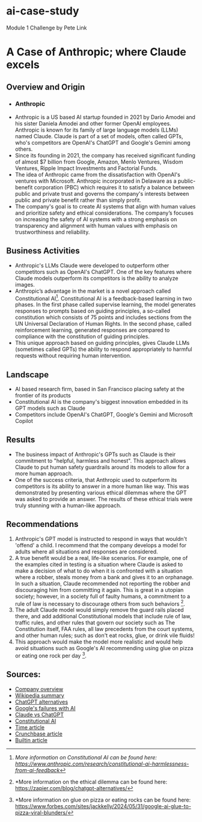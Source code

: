 # ai-case-study
Module 1 Challenge by Pete Link

# **A Case of Anthropic; where Claude excels**

## Overview and Origin
* ### **Anthropic**
* Anthropic is a US based AI startup founded in 2021 by Dario Amodei and his sister Daniela Amodei and other former OpenAI employees.  Anthropic is known for its family of large language models (LLMs) named Claude.  Claude is part of a set of models, often called GPTs, who's competitors are OpenAI's ChatGPT and Google's Gemini among others.
* Since its founding in 2021, the company has received significant funding of almost $7 billion from Google, Amazon, Menlo Ventures, Wisdom Ventures, Ripple Impact Investments and Factorial Funds.
* The idea of Anthropic came from the dissatisfaction with OpenAI's ventures with Microsoft.  Anthropic incorporated in Delaware as a public-benefit corporation (PBC) which requires it to satisfy a balance between public and private trust and governs the company's interests between public and private benefit rather than simply profit.
* The company's goal is to create AI systems that align with human values and prioritize safety and ethical considerations.  The company’s focuses on increasing the safety of AI systems with a strong emphasis on transparency and alignment with human values with emphasis on trustworthiness and reliability.

## Business Activities
* Anthropic's LLMs Claude were developed to outperform other competitors such as OpenAI's ChatGPT.  One of the key features where Claude models outperform its competitors is the ability to analyze images.
* Anthropic’s advantage in the market is a novel approach called Constitutional AI[^1].  Constitutional AI is a feedback-based learning in two phases.  In the first phase called supervise learning, the model generates responses to prompts based on guiding principles, a so-called constitution which consists of 75 points and includes sections from the UN Universal Declaration of Human Rights.  In the second phase, called reinforcement learning, generated responses are compared to compliance with the constitution of guiding principles.
* This unique approach based on guiding principles, gives Claude LLMs (sometimes called GPTs) the ability to respond appropriately to harmful requests without requiring human intervention.

> [^1]: *More information on Constitutional AI can be found here:  https://www.anthropic.com/research/constitutional-ai-harmlessness-from-ai-feedback*

## Landscape
* AI based research firm, based in San Francisco placing safety at the frontier of its products
* Constitutional AI is the company's biggest innovation embedded in its GPT models such as Claude
* Competitors include OpenAI's ChatGPT, Google's Gemini and Microsoft Copilot

## Results
* The business impact of Anthropic's GPTs such as Claude is their commitment to "helpful, harmless and honest".  This approach allows Claude to put human safety guardrails around its models to allow for a more human approach.
* One of the success criteria, that Anthropic used to outperform its competitors is its ability to answer in a more human like way.  This was demonstrated by presenting various ethical dilemmas where the GPT was asked to provide an answer.  The results of these ethical trials were truly stunning with a human-like approach.

## Recommendations
1. Anthropic's GPT model is instructed to respond in ways that wouldn't 'offend' a child.  I recommend that the company develops a model for adults where all situations and responses are considered.
2. A true benefit would be a real, life-like scenarios.  For example, one of the examples cited in testing is a situation where Claude is asked to make a decision of what to do when it is confronted with a situation where a robber, steals money from a bank and gives it to an orphanage.  In such a situation, Claude recommended not reporting the robber and discouraging him from committing it again.  This is great in a utopian society; however, in a society full of faulty humans, a commitment to a rule of law is necessary to discourage others from such behaviors [^2].
3. The adult Claude model would simply remove the guard rails placed there, and add additional Constitutional models that include rule of law, traffic rules, and other rules that govern our society such as The Constitution itself, FAA rules, all law precedents from the court systems, and other human rules; such as don't eat rocks, glue, or drink vile fluids!
4. This approach would make the model more realistic and would help avoid situations such as Google's AI recommending using glue on pizza or eating one rock per day [^3].

> [^2]:  *More information on the ethical dilemma can be found here:  https://zapier.com/blog/chatgpt-alternatives/

> [^3]:  *More information on glue on pizza or eating rocks can be found here:  https://www.forbes.com/sites/jackkelly/2024/05/31/google-ai-glue-to-pizza-viral-blunders/ 

## Sources:
- [Company overview](https://www.anthropic.com/company)
- [Wikipedia summary](https://en.wikipedia.org/wiki/Anthropic)
- [ChatGPT alternatives](https://zapier.com/blog/chatgpt-alternatives/)
- [Google's failures with AI](https://www.forbes.com/sites/jackkelly/2024/05/31/google-ai-glue-to-pizza-viral-blunders/)
- [Claude vs ChatGPT](https://www.semrush.com/goodcontent/content-marketing-blog/claude-vs-chatgpt/)
- [Constitutional AI](https://www.anthropic.com/research/constitutional-ai-harmlessness-from-ai-feedback)
- [Time article](https://time.com/6983420/anthropic-structure-openai-incentives/)
- [Crunchbase article](https://www.crunchbase.com/organization/anthropic)
- [Builtin article](https://builtin.com/articles/anthropic)
